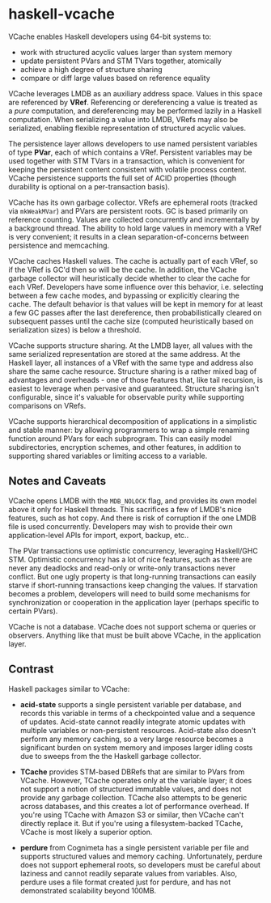 haskell-vcache
==============

VCache enables Haskell developers using 64-bit systems to:

* work with structured acyclic values larger than system memory 
* update persistent PVars and STM TVars together, atomically 
* achieve a high degree of structure sharing 
* compare or diff large values based on reference equality

VCache leverages LMDB as an auxiliary address space. Values in this space are referenced by **VRef**. Referencing or dereferencing a value is treated as a *pure* computation, and dereferencing may be performed lazily in a Haskell computation. When serializing a value into LMDB, VRefs may also be serialized, enabling flexible representation of structured acyclic values. 

The persistence layer allows developers to use named persistent variables of type **PVar**, each of which contains a VRef. Persistent variables may be used together with STM TVars in a transaction, which is convenient for keeping the persistent content consistent with volatile process content. VCache persistence supports the full set of ACID properties (though durability is optional on a per-transaction basis).

VCache has its own garbage collector. VRefs are ephemeral roots (tracked via `mkWeakMVar`) and PVars are persistent roots. GC is based primarily on reference counting. Values are collected concurrently and incrementally by a background thread. The ability to hold large values in memory with a VRef is very convenient; it results in a clean separation-of-concerns between persistence and memcaching. 

VCache caches Haskell values. The cache is actually part of each VRef, so if the VRef is GC'd then so will be the cache. In addition, the VCache garbage collector will heuristically decide whether to clear the cache for each VRef. Developers have some influence over this behavior, i.e. selecting between a few cache modes, and bypassing or explicitly clearing the cache. The default behavior is that values will be kept in memory for at least a few GC passes after the last dereference, then probabilistically cleared on subsequent passes until the cache size (computed heuristically based on serialization sizes) is below a threshold.

VCache supports structure sharing. At the LMDB layer, all values with the same serialized representation are stored at the same address. At the Haskell layer, all instances of a VRef with the same type and address also share the same cache resource. Structure sharing is a rather mixed bag of advantages and overheads - one of those features that, like tail recursion, is easiest to leverage when pervasive and guaranteed. Structure sharing isn't configurable, since it's valuable for observable purity while supporting comparisons on VRefs.

VCache supports hierarchical decomposition of applications in a simplistic and stable manner: by allowing programmers to wrap a simple renaming function around PVars for each subprogram. This can easily model subdirectories, encryption schemes, and other features, in addition to supporting shared variables or limiting access to a variable.

Notes and Caveats
-----------------

VCache opens LMDB with the `MDB_NOLOCK` flag, and provides its own model above it only for Haskell threads. This sacrifices a few of LMDB's nice features, such as hot copy. And there is risk of corruption if the one LMDB file is used concurrently. Developers may wish to provide their own application-level APIs for import, export, backup, etc..

The PVar transactions use optimistic concurrency, leveraging Haskell/GHC STM. Optimistic concurrency has a lot of nice features, such as there are never any deadlocks and read-only or write-only transactions never conflict. But one ugly property is that long-running transactions can easily starve if short-running transactions keep changing the values. If starvation becomes a problem, developers will need to build some mechanisms for synchronization or cooperation in the application layer (perhaps specific to certain PVars).

VCache is not a database. VCache does not support schema or queries or observers. Anything like that must be built above VCache, in the application layer.

Contrast
--------

Haskell packages similar to VCache:

* **acid-state** supports a single persistent variable per database, and records this variable in terms of a checkpointed value and a sequence of updates. Acid-state cannot readily integrate atomic updates with multiple variables or non-persistent resources. Acid-state also doesn't perform any memory caching, so a very large resource becomes a significant burden on system memory and imposes larger idling costs due to sweeps from the the Haskell garbage collector.

* **TCache** provides STM-based DBRefs that are similar to PVars from VCache. However, TCache operates only at the variable layer; it does not support a notion of structured immutable values, and does not provide any garbage collection. TCache also attempts to be generic across databases, and this creates a lot of performance overhead. If you're using TCache with Amazon S3 or similar, then VCache can't directly replace it. But if you're using a filesystem-backed TCache, VCache is most likely a superior option.

* **perdure** from Cognimeta has a single persistent variable per file and supports structured values and memory caching. Unfortunately, perdure does not support ephemeral roots, so developers must be careful about laziness and cannot readily separate values from variables. Also, perdure uses a file format created just for perdure, and has not demonstrated scalability beyond 100MB.
